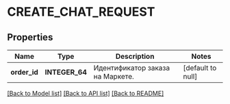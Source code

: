 # CREATE_CHAT_REQUEST

## Properties
Name | Type | Description | Notes
------------ | ------------- | ------------- | -------------
**order_id** | **INTEGER_64** | Идентификатор заказа на Маркете. | [default to null]

[[Back to Model list]](../README.md#documentation-for-models) [[Back to API list]](../README.md#documentation-for-api-endpoints) [[Back to README]](../README.md)


